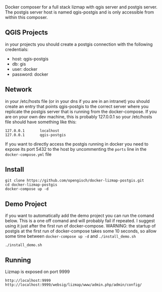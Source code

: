 Docker composer for a full stack lizmap with qgis server and postgis server.
The postgis server host is named qgis-postgis and is only accessible from within this composer.

QGIS Projects
-------------
in your projects you should create a postgis connection with the following credentials:
* host: qgis-postgis
* db: gis
* user: docker
* password: docker

Network
-------
in your /etc/hosts file (or in your dns if you are in an intranet) you should create an entry that points qgis-postgis to the correct server where you replicate the postgis server that is running from the docker-compose. If you are on your own dev machine, this is probably 127.0.0.1 so your /etc/hosts file should have something like this:
```
127.0.0.1       localhost
127.0.0.1       qgis-postgis
```

If you want to directly access the postgis running in docker you need to expose its port 5432 to the host by uncommenting the `ports` line in the `docker-compose.yml` file


Install
-------
```
git clone https://github.com/opengisch/docker-lizmap-postgis.git
cd docker-lizmap-postgis
docker-compose up -d
```

Demo Project
------------
if you want to automatically add the demo project you can run the comand below. This is a one off comand and will probably fail if repeated. I suggest using it just after the first run of docker-compose. 
WARNING: the startup of postgis at the first run of docker-compose takes some 10 seconds, so allow some time between `docker-compose up -d` and `./install_demo.sh`
```
./install_demo.sh
```
Running
-------
Lizmap is exposed on port 9999
```
http://localhost:9999
http://localhost:9999/websig/lizmap/www/admin.php/admin/config/
```

